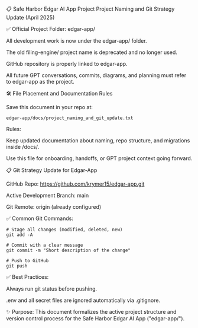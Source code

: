 📋 Safe Harbor Edgar AI App Project
Project Naming and Git Strategy Update (April 2025)

✅ Official Project Folder:
edgar-app/

All development work is now under the edgar-app/ folder.

The old filing-engine/ project name is deprecated and no longer used.

GitHub repository is properly linked to edgar-app.

All future GPT conversations, commits, diagrams, and planning must refer to edgar-app as the project.

🛠 File Placement and Documentation Rules

Save this document in your repo at:

```
edgar-app/docs/project_naming_and_git_update.txt
```
Rules:

Keep updated documentation about naming, repo structure, and migrations inside /docs/.

Use this file for onboarding, handoffs, or GPT project context going forward.

📋 Git Strategy Update for Edgar-App

GitHub Repo: https://github.com/krymer15/edgar-app.git

Active Development Branch: main

Git Remote: origin (already configured)

✅ Common Git Commands:
```
# Stage all changes (modified, deleted, new)
git add -A

# Commit with a clear message
git commit -m "Short description of the change"

# Push to GitHub
git push
```

✅ Best Practices:

Always run git status before pushing.

.env and all secret files are ignored automatically via .gitignore.

✨ Purpose:
This document formalizes the active project structure and version control process for the Safe Harbor Edgar AI App ("edgar-app/").